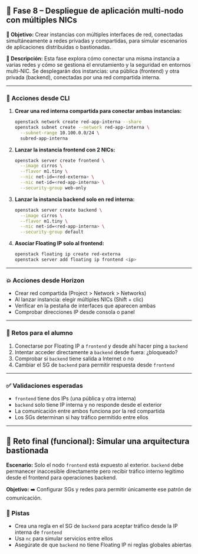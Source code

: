 ## 🔧 Fase 8 – Despliegue de aplicación multi-nodo con múltiples NICs

**🌟 Objetivo:**
Crear instancias con múltiples interfaces de red, conectadas simultáneamente a redes privadas y compartidas, para simular escenarios de aplicaciones distribuidas o bastionadas.

**📜 Descripción:**
Esta fase explora cómo conectar una misma instancia a varias redes y cómo se gestiona el enrutamiento y la seguridad en entornos multi-NIC. Se desplegarán dos instancias: una pública (frontend) y otra privada (backend), conectadas por una red compartida interna.

---

### 🧭 Acciones desde CLI

1. **Crear una red interna compartida para conectar ambas instancias:**

   ```bash
   openstack network create red-app-interna --share
   openstack subnet create --network red-app-interna \
     --subnet-range 10.100.0.0/24 \
     subred-app-interna
   ```

2. **Lanzar la instancia frontend con 2 NICs:**

   ```bash
   openstack server create frontend \
     --image cirros \
     --flavor m1.tiny \
     --nic net-id=<red-externa> \
     --nic net-id=<red-app-interna> \
     --security-group web-only
   ```

3. **Lanzar la instancia backend solo en red interna:**

   ```bash
   openstack server create backend \
     --image cirros \
     --flavor m1.tiny \
     --nic net-id=<red-app-interna> \
     --security-group default
   ```

4. **Asociar Floating IP solo al frontend:**

   ```bash
   openstack floating ip create red-externa
   openstack server add floating ip frontend <ip>
   ```

---

### 💥 Acciones desde Horizon

* Crear red compartida (Project > Network > Networks)
* Al lanzar instancia: elegir múltiples NICs (Shift + clic)
* Verificar en la pestaña de interfaces que aparecen ambas
* Comprobar direcciones IP desde consola o panel

---

### 🧹 Retos para el alumno

1. Conectarse por Floating IP a `frontend` y desde ahí hacer ping a `backend`
2. Intentar acceder directamente a `backend` desde fuera: ¿bloqueado?
3. Comprobar si `backend` tiene salida a Internet o no
4. Cambiar el SG de `backend` para permitir respuesta desde `frontend`

---

### ✅ Validaciones esperadas

* `frontend` tiene dos IPs (una pública y otra interna)
* `backend` solo tiene IP interna y no responde desde el exterior
* La comunicación entre ambos funciona por la red compartida
* Los SGs determinan si hay tráfico permitido entre ellos

---

## 🤩 Reto final (funcional): Simular una arquitectura bastionada

**Escenario:**
Solo el nodo `frontend` está expuesto al exterior. `backend` debe permanecer inaccesible directamente pero recibir tráfico interno legítimo desde el frontend para operaciones backend.

**Objetivo:**
➡️ Configurar SGs y redes para permitir únicamente ese patrón de comunicación.

### 📌 Pistas

* Crea una regla en el SG de `backend` para aceptar tráfico desde la IP interna de `frontend`
* Usa `nc` para simular servicios entre ellos
* Asegúrate de que `backend` no tiene Floating IP ni reglas globales abiertas
